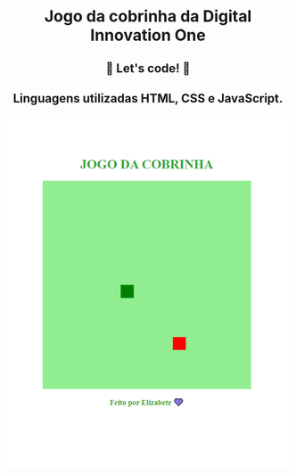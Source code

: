 <h1 align="center">Jogo da cobrinha da Digital Innovation One</h1>

<h2 align="center">🚀 Let's code! 🚀</h2>

<h2 align="center">Linguagens utilizadas HTML, CSS e JavaScript.</h2>

<p align="center">
<img src="snake.png" alt="Snake">
</p>
